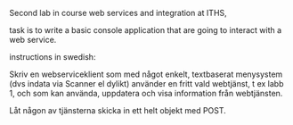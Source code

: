 Second lab in course web services and integration at ITHS, 

task is to write a basic console application that are going to interact with a web service.

instructions in swedish:

Skriv en webserviceklient som med något enkelt, textbaserat menysystem (dvs indata via Scanner el dylikt) använder en fritt vald webtjänst, t ex labb 1, och som kan använda, uppdatera och visa information från webtjänsten.

Låt någon av tjänsterna skicka in ett helt objekt med POST.
